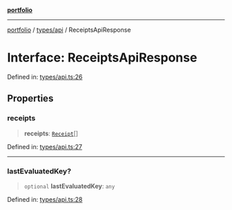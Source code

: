 [**portfolio**](../../../README.md)

***

[portfolio](../../../modules.md) / [types/api](../README.md) / ReceiptsApiResponse

# Interface: ReceiptsApiResponse

Defined in: [types/api.ts:26](https://github.com/tnorlund/Portfolio/blob/3e87d2c3cd6fd32e681b7d64755e5724d1d8afd1/portfolio/types/api.ts#L26)

## Properties

### receipts

> **receipts**: [`Receipt`](Receipt.md)[]

Defined in: [types/api.ts:27](https://github.com/tnorlund/Portfolio/blob/3e87d2c3cd6fd32e681b7d64755e5724d1d8afd1/portfolio/types/api.ts#L27)

***

### lastEvaluatedKey?

> `optional` **lastEvaluatedKey**: `any`

Defined in: [types/api.ts:28](https://github.com/tnorlund/Portfolio/blob/3e87d2c3cd6fd32e681b7d64755e5724d1d8afd1/portfolio/types/api.ts#L28)
